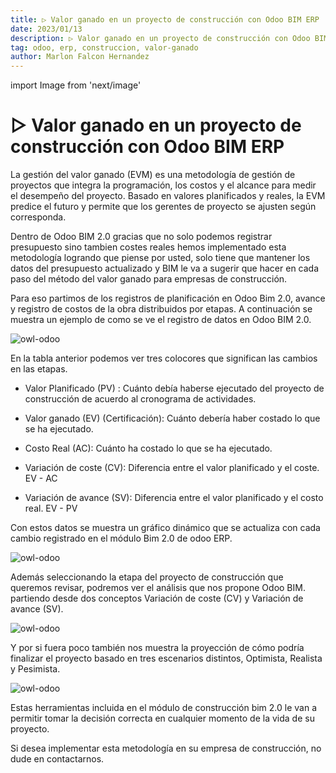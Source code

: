 ```yaml
---
title: ▷ Valor ganado en un proyecto de construcción con Odoo BIM ERP
date: 2023/01/13
description: ▷ Valor ganado en un proyecto de construcción con Odoo BIM ERP
tag: odoo, erp, construccion, valor-ganado
author: Marlon Falcon Hernandez
---
```

import Image from 'next/image'

# ▷ Valor ganado en un proyecto de construcción con Odoo BIM ERP
La gestión del valor ganado (EVM) es una metodología de gestión de proyectos que integra la programación, los costos y el alcance para medir el desempeño del proyecto. Basado en valores planificados y reales, la EVM predice el futuro y permite que los gerentes de proyecto se ajusten según corresponda.

Dentro de Odoo BIM 2.0 gracias que no solo podemos registrar presupuesto sino tambien costes reales hemos implementado esta metodología logrando que piense por usted, solo tiene que mantener los datos del presupuesto actualizado y BIM le va a sugerir que hacer en cada paso del método del valor ganado para empresas de construcción.

Para eso partimos de los registros de planificación en Odoo Bim 2.0, avance y registro de costos de la obra distribuidos por etapas. A continuación se muestra un ejemplo de como se ve el registro de datos en Odoo BIM 2.0.

<Image
  src="/images/posts/odoo-valor-ganado-01.png"
  alt="owl-odoo"
  width={665}
  height={236}
  priority
  className="next-image"
/>

En la tabla anterior podemos ver tres colocores que significan las cambios en las etapas.

* Valor Planificado (PV) : Cuánto debía haberse ejecutado del proyecto de construcción de acuerdo al cronograma de actividades.

* Valor ganado (EV) (Certificación): Cuánto debería haber costado lo que se ha ejecutado.

* Costo Real (AC): Cuánto ha costado lo que se ha ejecutado.

* Variación de coste  (CV): Diferencia entre el valor planificado y el coste. EV - AC

* Variación de avance (SV): Diferencia entre el valor planificado y el costo real. EV - PV


Con estos datos se muestra un gráfico dinámico que se actualiza con cada cambio registrado en el módulo Bim 2.0 de odoo ERP.

<Image
  src="/images/posts/odoo-valor-ganado-02.png"
  alt="owl-odoo"
  width={666}
  height={295}
  priority
  className="next-image"
/>

Además seleccionando la etapa del proyecto de construcción que queremos revisar,  podremos ver el análisis que nos propone Odoo BIM. partiendo desde dos conceptos Variación de coste (CV) y Variación de avance (SV).

<Image
  src="/images/posts/odoo-valor-ganado-03.png"
  alt="owl-odoo"
  width={675}
  height={325}
  priority
  className="next-image"
/>

Y por si fuera poco también nos muestra la proyección de cómo podría finalizar el proyecto basado en tres escenarios distintos, Optimista, Realista y Pesimista.

<Image
  src="/images/posts/odoo-valor-ganado-04.png"
  alt="owl-odoo"
  width={673}
  height={254}
  priority
  className="next-image"
/>

Estas herramientas incluida en el módulo de construcción bim 2.0 le van a permitir tomar la decisión correcta en cualquier momento de la vida de su proyecto.

Si desea implementar esta metodología en su empresa de construcción, no dude en contactarnos.
